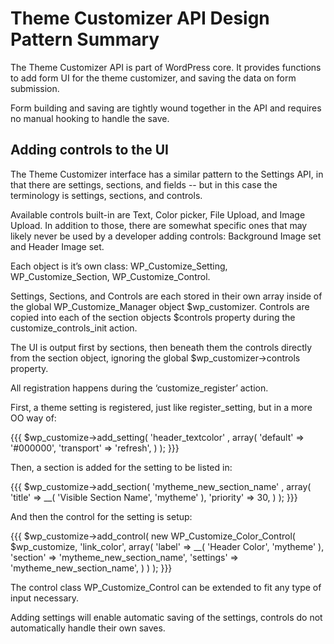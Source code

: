 # Theme Customizer API Design Pattern Summary

The Theme Customizer API is part of WordPress core. It provides functions to add form UI for the theme customizer, and saving the data on form submission.

Form building and saving are tightly wound together in the API and requires no manual hooking to handle the save.

## Adding controls to the UI

The Theme Customizer interface has a similar pattern to the Settings API, in that there are settings, sections, and fields -- but in this case the terminology is settings, sections, and controls.

Available controls built-in are Text, Color picker, File Upload, and Image Upload. In addition to those, there are somewhat specific ones that may likely never be used by a developer adding controls: Background Image set and Header Image set.

Each object is it’s own class: WP_Customize_Setting, WP_Customize_Section, WP_Customize_Control.

Settings, Sections, and Controls are each stored in their own array inside of the global WP_Customize_Manager object $wp_customizer. Controls are copied into each of the section objects $controls property during the customize_controls_init action.

The UI is output first by sections, then beneath them the controls directly from the section object, ignoring the global $wp_customizer->controls property.

All registration happens during the ‘customize_register’ action.

First, a theme setting is registered, just like register_setting, but in a more OO way of:

{{{
$wp_customize->add_setting( 'header_textcolor' , array(
    'default'     => '#000000',
    'transport'   => 'refresh',
) );
}}}

Then, a section is added for the setting to be listed in:

{{{
$wp_customize->add_section( 'mytheme_new_section_name' , array(
    'title'      => __( 'Visible Section Name', 'mytheme' ),
    'priority'   => 30,
) );
}}}

And then the control for the setting is setup:

{{{
$wp_customize->add_control( new WP_Customize_Color_Control( $wp_customize, 'link_color', array(
	'label'        => __( 'Header Color', 'mytheme' ),
	'section'    => 'mytheme_new_section_name',
	'settings'   => 'mytheme_new_section_name',
) ) );
}}}

The control class WP_Customize_Control can be extended to fit any type of input necessary.

Adding settings will enable automatic saving of the settings, controls do not automatically handle their own saves.
